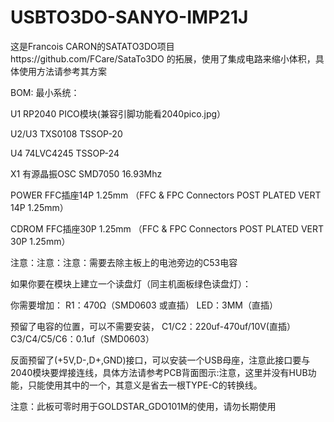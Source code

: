 # USBTO3DO-SANYO-IMP21J
这是Francois CARON的SATATO3DO项目https://github.com/FCare/SataTo3DO 的拓展，使用了集成电路来缩小体积，具体使用方法请参考其方案

BOM: 最小系统：

U1 RP2040 PICO模块(兼容引脚功能看2040pico.jpg）

U2/U3 TXS0108 TSSOP-20

U4 74LVC4245 TSSOP-24

X1 有源晶振OSC SMD7050 16.93Mhz

POWER FFC插座14P 1.25mm  （FFC & FPC Connectors POST PLATED VERT 14P 1.25mm）

CDROM FFC插座30P 1.25mm  （FFC & FPC Connectors POST PLATED VERT 30P 1.25mm）

注意：注意：注意：需要去除主板上的电池旁边的C53电容

如果你要在模块上建立一个读盘灯（同主机面板绿色读盘灯）：

你需要增加： R1：470Ω（SMD0603 或直插） LED：3MM（直插）

预留了电容的位置，可以不需要安装， C1/C2：220uf-470uf/10V(直插） C3/C4/C5/C6：0.1uf（SMD0603）

反面预留了(+5V,D-,D+,GND)接口，可以安装一个USB母座，注意此接口要与2040模块要焊接连线，具体方法请参考PCB背面图示:注意，这里并没有HUB功能，只能使用其中的一个，其意义是省去一根TYPE-C的转换线。

注意：此板可零时用于GOLDSTAR_GDO101M的使用，请勿长期使用
